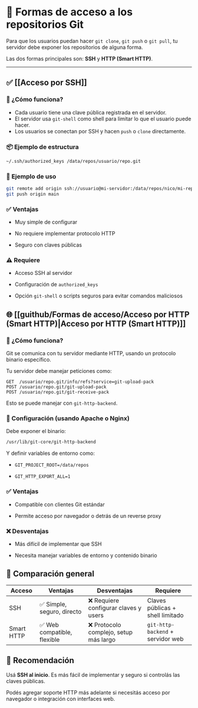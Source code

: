 # 🔐 Formas de acceso a los repositorios Git

Para que los usuarios puedan hacer `git clone`, `git push` o `git pull`, tu servidor debe exponer los repositorios de alguna forma.

Las dos formas principales son: **SSH** y **HTTP (Smart HTTP)**.

---

## ✅ [[Acceso por SSH]]

### 📌 ¿Cómo funciona?

- Cada usuario tiene una clave pública registrada en el servidor.
- El servidor usa `git-shell` como shell para limitar lo que el usuario puede hacer.
- Los usuarios se conectan por SSH y hacen `push` o `clone` directamente.

### 📦 Ejemplo de estructura

``` bash 
~/.ssh/authorized_keys /data/repos/usuario/repo.git
```


### 🧪 Ejemplo de uso

```bash
git remote add origin ssh://usuario@mi-servidor:/data/repos/nico/mi-repo.git
git push origin main
```

### ✅ Ventajas

- Muy simple de configurar
    
- No requiere implementar protocolo HTTP
    
- Seguro con claves públicas
    

### ⚠️ Requiere

- Acceso SSH al servidor
    
- Configuración de `authorized_keys`
    
- Opción `git-shell` o scripts seguros para evitar comandos maliciosos


## 🌐 [[guithub/Formas de acceso/Acceso por HTTP (Smart HTTP)|Acceso por HTTP (Smart HTTP)]]

### 📌 ¿Cómo funciona?

Git se comunica con tu servidor mediante HTTP, usando un protocolo binario específico.

Tu servidor debe manejar peticiones como:
``` http
GET  /usuario/repo.git/info/refs?service=git-upload-pack
POST /usuario/repo.git/git-upload-pack
POST /usuario/repo.git/git-receive-pack
```

Esto se puede manejar con `git-http-backend`.

### 🔧 Configuración (usando Apache o Nginx)

Debe exponer el binario:
``` bash
/usr/lib/git-core/git-http-backend
```

Y definir variables de entorno como:

- `GIT_PROJECT_ROOT=/data/repos`
    
- `GIT_HTTP_EXPORT_ALL=1`
    

### ✅ Ventajas

- Compatible con clientes Git estándar
    
- Permite acceso por navegador o detrás de un reverse proxy
    

### ❌ Desventajas

- Más difícil de implementar que SSH
    
- Necesita manejar variables de entorno y contenido binario

## 🧾 Comparación general

| Acceso     | Ventajas                   | Desventajas                           | Requiere                          |
| ---------- | -------------------------- | ------------------------------------- | --------------------------------- |
| SSH        | ✅ Simple, seguro, directo  | ❌ Requiere configurar claves y users  | Claves públicas + shell limitado  |
| Smart HTTP | ✅ Web compatible, flexible | ❌ Protocolo complejo, setup más largo | `git-http-backend` + servidor web |
## 📌 Recomendación

Usá **SSH al inicio**. Es más fácil de implementar y seguro si controlás las claves públicas.

Podés agregar soporte HTTP más adelante si necesitás acceso por navegador o integración con interfaces web.
